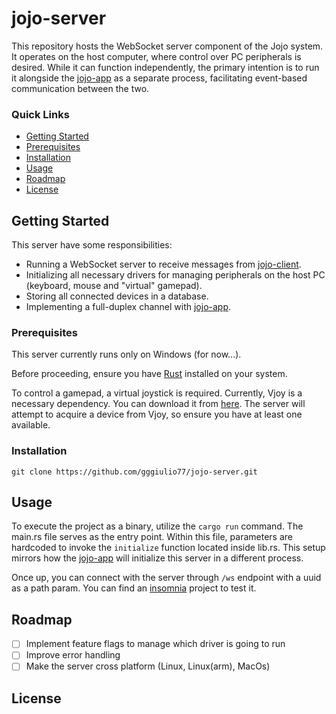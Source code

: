 # jojo-server

This repository hosts the WebSocket server component of the Jojo system. It operates on the host computer, where control over PC peripherals is desired. While it can function independently, the primary intention is to run it alongside the [jojo-app](https://github.com/gggiulio77/jojo-app) as a separate process, facilitating event-based communication between the two.

### Quick Links

- [Getting Started](#getting-started)
- [Prerequisites](#prerequisites)
- [Installation](#installation)
- [Usage](#usage)
- [Roadmap](#roadmap)
- [License](#license)

## Getting Started

This server have some responsibilities:
- Running a WebSocket server to receive messages from [jojo-client](https://github.com/gggiulio77/jojo-client).
- Initializing all necessary drivers for managing peripherals on the host PC (keyboard, mouse and "virtual" gamepad).
- Storing all connected devices in a database.
- Implementing a full-duplex channel with [jojo-app](https://github.com/gggiulio77/jojo-app).

### Prerequisites

This server currently runs only on Windows (for now...).

Before proceeding, ensure you have [Rust](https://www.rust-lang.org/tools/install) installed on your system.

To control a gamepad, a virtual joystick is required. Currently, Vjoy is a necessary dependency. You can download it from [here](https://sourceforge.net/projects/vjoystick/files/Beta%202.x/2.1.9.1-160719/). The server will attempt to acquire a device from Vjoy, so ensure you have at least one available.

### Installation

`git clone https://github.com/gggiulio77/jojo-server.git`

## Usage

To execute the project as a binary, utilize the `cargo run` command. The main.rs file serves as the entry point. Within this file, parameters are hardcoded to invoke the `initialize` function located inside lib.rs. This setup mirrors how the [jojo-app](https://github.com/gggiulio77/jojo-app) will initialize this server in a different process.

Once up, you can connect with the server through `/ws` endpoint with a uuid as a path param. You can find an [insomnia](https://insomnia.rest/) project to test it. 

## Roadmap

- [ ] Implement feature flags to manage which driver is going to run
- [ ] Improve error handling
- [ ] Make the server cross platform (Linux, Linux(arm), MacOs)

## License
